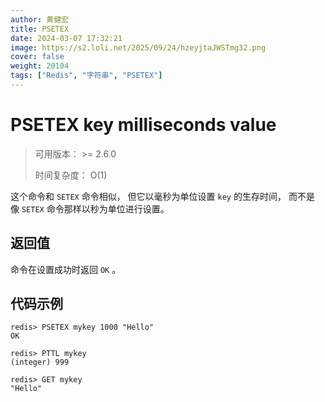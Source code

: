 ```yaml
---
author: 黄健宏
title: PSETEX
date: 2024-03-07 17:32:21
image: https://s2.loli.net/2025/09/24/hzeyjtaJWSTmg32.png
cover: false
weight: 20104 
tags: ["Redis", "字符串", "PSETEX"]
---
```

# PSETEX key milliseconds value

> 可用版本： >= 2.6.0
> 
> 时间复杂度： O(1)

这个命令和 `SETEX` 命令相似， 但它以毫秒为单位设置 `key` 的生存时间， 而不是像 `SETEX` 命令那样以秒为单位进行设置。

## 返回值

命令在设置成功时返回 `OK` 。

## 代码示例

```shell
redis> PSETEX mykey 1000 "Hello"
OK

redis> PTTL mykey
(integer) 999

redis> GET mykey
"Hello"
```